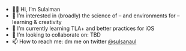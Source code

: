 - 👋🏽 Hi, I’m Sulaiman
- 👀 I’m interested in (broadly) the science of – and environments for – learning & creativity
- 🌱 I’m currently learning TLA+ and better practices for iOS
- 💞️ I’m looking to collaborate on: TBD
- 📫 How to reach me: dm me on twitter [@sulsanaul](https://twitter.com/sulsanaul)

<!---
sulsanaul/sulsanaul is a ✨ special ✨ repository because its `README.md` (this file) appears on your GitHub profile.
You can click the Preview link to take a look at your changes.
--->
